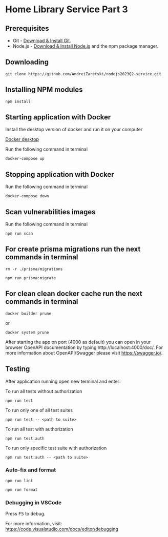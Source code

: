 # Home Library Service Part 3

## Prerequisites

- Git - [Download & Install Git](https://git-scm.com/downloads).
- Node.js - [Download & Install Node.js](https://nodejs.org/en/download/) and the npm package manager.

## Downloading

```
git clone https://github.com/AndreiZaretski/nodejs2023Q2-service.git
```

## Installing NPM modules

```
npm install
```

## Starting application with Docker

Install the desktop version of docker and run it on your computer

[Docker desktop](https://docs.docker.com/engine/install/)

Run the following command in terminal

```
docker-compose up
```

## Stopping application with Docker

Run the following command in terminal

```
docker-compose down
```

## Scan vulnerabilities images

Run the following command in terminal

```
npm run scan
```
## For create prisma migrations run the next commands in terminal

```
rm -r ./prisma/migrations
```

```
npm run prisma:migrate
```

## For clean clean docker cache run the next commands in terminal

```
docker builder prune  
```
  or

```
docker system prune

```

After starting the app on port (4000 as default) you can open
in your browser OpenAPI documentation by typing http://localhost:4000/doc/.
For more information about OpenAPI/Swagger please visit https://swagger.io/.

## Testing

After application running open new terminal and enter:

To run all tests without authorization

```
npm run test
```

To run only one of all test suites

```
npm run test -- <path to suite>
```

To run all test with authorization

```
npm run test:auth
```

To run only specific test suite with authorization

```
npm run test:auth -- <path to suite>
```

### Auto-fix and format

```
npm run lint
```

```
npm run format
```

### Debugging in VSCode

Press <kbd>F5</kbd> to debug.

For more information, visit: https://code.visualstudio.com/docs/editor/debugging

